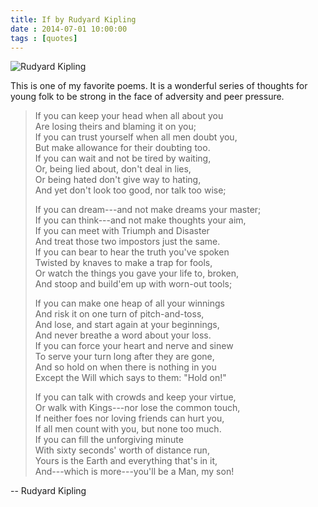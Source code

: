 ```yaml
---
title: If by Rudyard Kipling
date : 2014-07-01 10:00:00
tags : [quotes]
---
```

![Rudyard Kipling](http://upload.wikimedia.org/wikipedia/commons/thumb/9/90/Rudyard_Kipling%2C_by_Elliott_%26_Fry.jpg/225px-Rudyard_Kipling%2C_by_Elliott_%26_Fry.jpg)

This is one of my favorite poems. It is a wonderful
series of thoughts for young folk to be strong in
the face of adversity and peer pressure.

> If you can keep your head when all about you  
> Are losing theirs and blaming it on you;  
> If you can trust yourself when all men doubt you,  
> But make allowance for their doubting too.  
> If you can wait and not be tired by waiting,  
> Or, being lied about, don't deal in lies,  
> Or being hated don't give way to hating,  
> And yet don't look too good, nor talk too wise;  
>  
> If you can dream---and not make dreams your master;  
> If you can think---and not make thoughts your aim,  
> If you can meet with Triumph and Disaster  
> And treat those two impostors just the same.  
> If you can bear to hear the truth you've spoken  
> Twisted by knaves to make a trap for fools,  
> Or watch the things you gave your life to, broken,  
> And stoop and build'em up with worn-out tools;  
>  
> If you can make one heap of all your winnings  
> And risk it on one turn of pitch-and-toss,  
> And lose, and start again at your beginnings,  
> And never breathe a word about your loss.  
> If you can force your heart and nerve and sinew  
> To serve your turn long after they are gone,  
> And so hold on when there is nothing in you  
> Except the Will which says to them: "Hold on!"  
>  
> If you can talk with crowds and keep your virtue,  
> Or walk with Kings---nor lose the common touch,  
> If neither foes nor loving friends can hurt you,  
> If all men count with you, but none too much.  
> If you can fill the unforgiving minute  
> With sixty seconds' worth of distance run,  
> Yours is the Earth and everything that's in it,  
> And---which is more---you'll be a Man, my son!  

-- Rudyard Kipling
